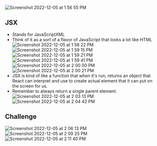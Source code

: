 ![Screenshot 2022-12-05 at 1 56 55 PM](https://user-images.githubusercontent.com/89284873/205731138-793fd980-2d5f-4d6e-943c-90c4d5164a5f.png)

## JSX

- Stands for JavaScriptXML
- Think of it as a sort of a flavor of JavaScript that looks a lot like HTML
![Screenshot 2022-12-05 at 1 58 22 PM](https://user-images.githubusercontent.com/89284873/205731419-ec9709c5-fd23-4af6-8956-f257b44f0f0c.png)
![Screenshot 2022-12-05 at 1 59 15 PM](https://user-images.githubusercontent.com/89284873/205731583-d64ccf3a-36b1-4405-8413-4e1dbf0b5fda.png)
![Screenshot 2022-12-05 at 1 59 21 PM](https://user-images.githubusercontent.com/89284873/205731593-f51ca3ec-a860-4a39-9f95-638e85651b53.png)
![Screenshot 2022-12-05 at 1 59 41 PM](https://user-images.githubusercontent.com/89284873/205731649-de22c7e5-83ea-4c20-859e-e693cbde2858.png)
![Screenshot 2022-12-05 at 2 00 00 PM](https://user-images.githubusercontent.com/89284873/205731693-69a31b8f-b154-4b6c-aaa8-e3aef05f574c.png)
![Screenshot 2022-12-05 at 2 00 21 PM](https://user-images.githubusercontent.com/89284873/205731751-6495ccc9-46de-4657-ba28-773f1e2c97fa.png)
- JSX is kind of like a function that when it's run, returns an object that React can interpret and use to create actual element that it can put on the screen for us.
- Remember to always return a single parent element.
![Screenshot 2022-12-05 at 2 03 13 PM](https://user-images.githubusercontent.com/89284873/205732236-08b2ccf4-e8ed-4fde-ab2d-540142ed8da1.png)
![Screenshot 2022-12-05 at 2 04 42 PM](https://user-images.githubusercontent.com/89284873/205732525-5152fd69-0fb7-48b2-92c7-f9b4d6ead0e8.png)

## Challenge

![Screenshot 2022-12-05 at 2 06 13 PM](https://user-images.githubusercontent.com/89284873/205732789-644b7a39-f8da-43d1-adfc-fc24db3baf0d.png)
![Screenshot 2022-12-05 at 2 09 25 PM](https://user-images.githubusercontent.com/89284873/205733257-6a2eb662-c7c9-4818-a4f8-3d14d9fdb89e.png)
![Screenshot 2022-12-05 at 2 11 40 PM](https://user-images.githubusercontent.com/89284873/205733718-4a6fc1bc-e858-4b3f-8b78-29a473abd3af.png)

